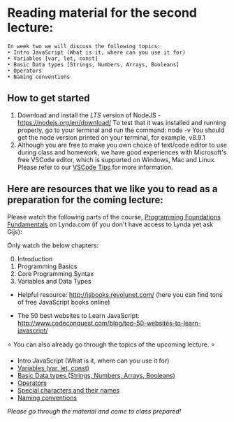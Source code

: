 # Reading material for the second lecture:

```
In week two we will discuss the following topics:
• Intro JavaScript (What is it, where can you use it for)
• Variables [var, let, const]
• Basic Data types [Strings, Numbers, Arrays, Booleans]
• Operators
• Naming conventions
```

## How to get started
1. Download and install the *LTS* version of NodeJS - https://nodejs.org/en/download/
To test that it was installed and running properly, go to your terminal and run the command: node -v You should get the node version printed on your terminal, for example, v8.9.1
2. Although you are free to make you own choice of text/code editor to use during class and homework, we have good experiences with Microsoft's free VSCode editor, which is supported on Windows, Mac and Linux. Please refer to our [VSCode Tips](./../../../../fundamantals/VSCodeTips/README.md) for more information.

## Here are resources that we like you to read as a preparation for the coming lecture:

Please watch the following parts of the course, [Programming Foundations Fundamentals](https://www.lynda.com/Programming-Foundations-tutorials/Welcome/83603/90426-4.html) on Lynda.com (if you don't have access to Lynda yet ask Gijs):

Only watch the below chapters:

0. Introduction
1. Programming Basics
2. Core Programming Syntax 
3. Variables and Data Types





- Helpful resource: http://jsbooks.revolunet.com/ (here you can find tons of free JavaScript books online)

- The 50 best websites to Learn JavaScript: http://www.codeconquest.com/blog/top-50-websites-to-learn-javascript/

:star: You can also already go through the topics of the upcoming lecture. :star:


- Intro JavaScript (What is it, where can you use it for)  
- [Variables (var, let, const)](./../../../../fundamentals/blob/master/fundamentals/variables.md)  
- [Basic Data types (Strings, Numbers, Arrays, Booleans)](./../../../../fundamentals/blob/master/fundamentals/values.md)  
- [Operators](./../../../../fundamentals/blob/master/fundamentals/operators.md)  
- [Special characters and their names](./../../../../fundamentals/blob/master/fundamentals/names_of_special_characters.md)  
- [Naming conventions](./../../../../fundamentals/blob/master/fundamentals/naming_conventions.md)

_Please go through the material and come to class prepared!_

